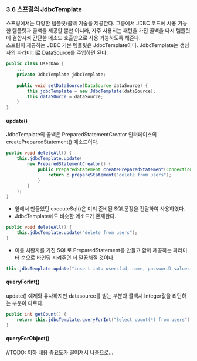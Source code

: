 ### 3.6 스프링의 JdbcTemplate
스프링에서는 다양한 템플릿/콜백 기술을 제공한다. 그중에서 JDBC 코드에 사용 가능한 템플릿과 콜백을 제공할 뿐만 아니라, 자주 사용되는 패턴을 가진 콜백을 다시 템플릿에 결합시켜 간단한 
메소드 호출만으로 사용 가능하도록 해준다.<br>
스프링이 제공하는 JDBC 기본 템플릿은 JdbcTemplate이다. JdbcTemplate는 생성자의 파라미터로 DataSource를 주입하면 된다.
```java
public class UserDao {
    ...
    private JdbcTemplate jdbcTemplate;
    
    public void setDataSource(DataSource dataSource) {
        this.jdbcTemplate = new JdbcTemplate(dataSource);
        this.dataSOurce = dataSource;
    }
}
```

#### update()
JdbcTemplate의 콜백은 PreparedStatementCreator 인터페이스의 createPreparedStatement() 메소드이다.
```java
public void deleteAll() {
    this.jdbcTemplate.update(
        new PreparedStatementCreator() {
            public PreparedStatement createPreparedStatement(Connection c) throws SQLException {
                return c.prepareStatement("delete from users");
            }
        }
    );
}
```
- 앞에서 만들었던 executeSql()은 미리 준비된 SQL문장을 전달하여 사용하였다.
- JdbcTemplate에도 비슷한 메소드가 존재한다.
```java
public void deleteAll() {
    this.jdbcTemplate.update("delete from users");
}
```
- 이를 치환자를 가진 SQL로 PreparedStatement를 만들고 함께 제공하는 파라미터 순으로 바인딩 시켜주면 더 깔끔해질 것이다.
```java
this.jdbcTemplate.update("insert into users(id, name, password) values(?,?,?)", user.getId(), user.getName(), user.getPassword());
```

#### queryForInt()
update() 예제와 유사하지만 datasource를 받는 부분과 콜백시 Integer값을 리턴하는 부분이 다르다.
```java
public int getCount() {
    return this.jdbcTemplate.queryForInt("Select count(*) from users");
}
```

#### queryForObject()
//TODO: 이하 내용 중요도가 떨어져서 나중으로...
